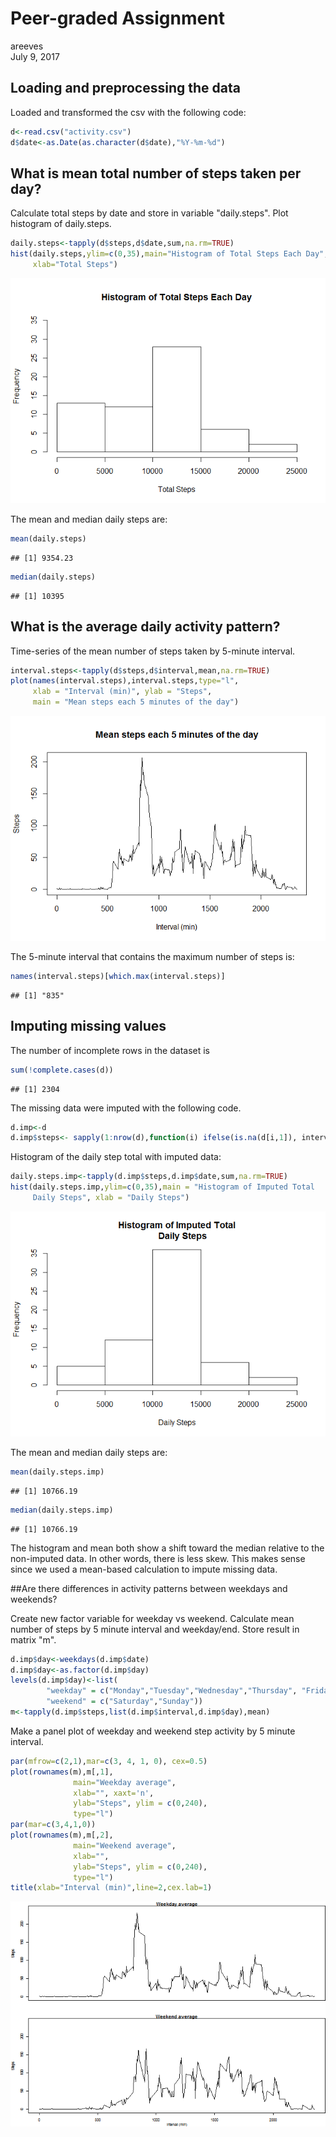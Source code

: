 # Peer-graded Assignment
areeves  
July 9, 2017  



## Loading and preprocessing the data

<!-- Show any code that is needed to -->

<!-- Load the data (i.e. read.csv()) -->
<!-- Process/transform the data (if necessary) into a format suitable for your analysis -->
Loaded and transformed the csv with the following code:

```r
d<-read.csv("activity.csv")
d$date<-as.Date(as.character(d$date),"%Y-%m-%d")
```



## What is mean total number of steps taken per day?

<!-- For this part of the assignment, you can ignore the missing values in the dataset. -->

<!-- Calculate the total number of steps taken per day -->
<!-- If you do not understand the difference between a histogram and a barplot, research the difference between them. Make a histogram of the total number of steps taken each day -->
<!-- Calculate and report the mean and median of the total number of steps taken per day -->

Calculate total steps by date and store in variable "daily.steps".
Plot histogram of daily.steps.

```r
daily.steps<-tapply(d$steps,d$date,sum,na.rm=TRUE)
hist(daily.steps,ylim=c(0,35),main="Histogram of Total Steps Each Day",
     xlab="Total Steps")
```

![](PA1_template_files/figure-html/unnamed-chunk-2-1.png)<!-- -->
  
The mean and median daily steps are:

```r
mean(daily.steps)
```

```
## [1] 9354.23
```

```r
median(daily.steps)
```

```
## [1] 10395
```



## What is the average daily activity pattern?

<!-- Make a time series plot (i.e. type = "l") of the 5-minute interval (x-axis) and the average number of steps taken, averaged across all days (y-axis) -->
<!-- Which 5-minute interval, on average across all the days in the dataset, contains the maximum number of steps? -->
Time-series of the mean number of steps taken by 5-minute interval.

```r
interval.steps<-tapply(d$steps,d$interval,mean,na.rm=TRUE)
plot(names(interval.steps),interval.steps,type="l",
     xlab = "Interval (min)", ylab = "Steps", 
     main = "Mean steps each 5 minutes of the day")
```

![](PA1_template_files/figure-html/unnamed-chunk-4-1.png)<!-- -->

The 5-minute interval that contains the maximum number of steps is:

```r
names(interval.steps)[which.max(interval.steps)]
```

```
## [1] "835"
```


## Imputing missing values

<!-- Note that there are a number of days/intervals where there are missing values (coded as NA). The presence of missing days may introduce bias into some calculations or summaries of the data. -->

<!-- Calculate and report the total number of missing values in the dataset (i.e. the total number of rows with NAs) -->
<!-- Devise a strategy for filling in all of the missing values in the dataset. The strategy does not need to be sophisticated. For example, you could use the mean/median for that day, or the mean for that 5-minute interval, etc. -->
<!-- Create a new dataset that is equal to the original dataset but with the missing data filled in. -->
<!-- Make a histogram of the total number of steps taken each day and Calculate and report the mean and median total number of steps taken per day. Do these values differ from the estimates from the first part of the assignment? What is the impact of imputing missing data on the estimates of the total daily number of steps? -->
The number of incomplete rows in the dataset is

```r
sum(!complete.cases(d))
```

```
## [1] 2304
```
The missing data were imputed with the following code.

```r
d.imp<-d
d.imp$steps<- sapply(1:nrow(d),function(i) ifelse(is.na(d[i,1]), interval.steps[names(interval.steps)==d[i,3]], d[i,1]) )
```

Histogram of the daily step total with imputed data:

```r
daily.steps.imp<-tapply(d.imp$steps,d.imp$date,sum,na.rm=TRUE)
hist(daily.steps.imp,ylim=c(0,35),main = "Histogram of Imputed Total
     Daily Steps", xlab = "Daily Steps")
```

![](PA1_template_files/figure-html/unnamed-chunk-8-1.png)<!-- -->


The mean and median daily steps are:

```r
mean(daily.steps.imp)
```

```
## [1] 10766.19
```

```r
median(daily.steps.imp)
```

```
## [1] 10766.19
```

The histogram and mean both show a shift toward the median relative to the non-imputed data. In other words, there is less skew. This makes sense since we used a mean-based calculation to impute missing data.


##Are there differences in activity patterns between weekdays and weekends?

<!-- For this part the weekdays() function may be of some help here. Use the dataset with the filled-in missing values for this part. -->

<!-- Create a new factor variable in the dataset with two levels - "weekday" and "weekend" indicating whether a given date is a weekday or weekend day. -->
<!-- Make a panel plot containing a time series plot (i.e. type = "l") of the 5-minute interval (x-axis) and the average number of steps taken, averaged across all weekday days or weekend days (y-axis). See the README file in the GitHub repository to see an example of what this plot should look like using simulated data. -->

Create new factor variable for weekday vs weekend. Calculate mean number of steps by 5 minute interval and weekday/end. Store result in matrix "m".

```r
d.imp$day<-weekdays(d.imp$date)
d.imp$day<-as.factor(d.imp$day)
levels(d.imp$day)<-list(
        "weekday" = c("Monday","Tuesday","Wednesday","Thursday", "Friday"), 
        "weekend" = c("Saturday","Sunday"))
m<-tapply(d.imp$steps,list(d.imp$interval,d.imp$day),mean)
```

Make a panel plot of weekday and weekend step activity by 5 minute interval.

```r
par(mfrow=c(2,1),mar=c(3, 4, 1, 0), cex=0.5)
plot(rownames(m),m[,1],
              main="Weekday average",
              xlab="", xaxt='n',
              ylab="Steps", ylim = c(0,240),
              type="l")
par(mar=c(3,4,1,0))
plot(rownames(m),m[,2],
              main="Weekend average",
              xlab="",
              ylab="Steps", ylim = c(0,240),
              type="l")
title(xlab="Interval (min)",line=2,cex.lab=1)
```

![](PA1_template_files/figure-html/unnamed-chunk-11-1.png)<!-- -->
